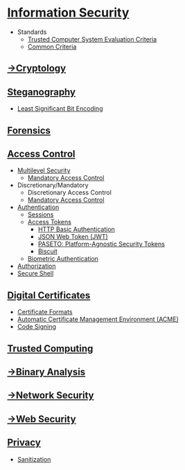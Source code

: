 # [Information Security](Information%20Security.md)
- Standards
  - [Trusted Computer System Evaluation Criteria](Standards/TCSEC.md)
  - [Common Criteria](Standards/Common%20Criteria.md)

## [→Cryptology](https://github.com/Chaoses-Ib/Cryptology)

## [Steganography](Steganography/README.md)
- [Least Significant Bit Encoding](Steganography/Least%20Significant%20Bit%20Encoding.md)

## [Forensics](Forensics/README.md)

## [Access Control](Access%20Control/README.md)
- [Multilevel Security](Access%20Control/Multilevel%20Security.md)
  - [Mandatory Access Control](Access%20Control/Mandatory%20Access%20Control.md)
- Discretionary/Mandatory
  - Discretionary Access Control
  - [Mandatory Access Control](Access%20Control/Mandatory%20Access%20Control.md)
- [Authentication](Access%20Control/Authentication/README.md)
  - [Sessions](Access%20Control/Authentication/Sessions/README.md)
  - [Access Tokens](Access%20Control/Authentication/Tokens/README.md)
    - [HTTP Basic Authentication](Access%20Control/Authentication/Tokens/Basic.md)
    - [JSON Web Token (JWT)](<Access Control/Authentication/Tokens/JSON Web.md>)
    - [PASETO: Platform-Agnostic Security Tokens](Access%20Control/Authentication/Tokens/PASETO.md)
    - [Biscuit](Access%20Control/Authentication/Tokens/Biscuit.md)
  - [Biometric Authentication](Access%20Control/Authentication/Biometric/README.md)
- [Authorization](Access%20Control/Authorization/README.md)
- [Secure Shell](Access%20Control/SSH/README.md)

## [Digital Certificates](Certificates/README.md)
- [Certificate Formats](Certificates/Formats.md)
- [Automatic Certificate Management Environment (ACME)](Certificates/Automatic.md)
- [Code Signing](Certificates/Code.md)

## [Trusted Computing](Trusted%20Computing/README.md)

## [→Binary Analysis](https://github.com/Chaoses-Ib/BinaryAnalysis)

## [→Network Security](https://github.com/Chaoses-Ib/Networks#security)

## [→Web Security](https://github.com/Chaoses-Ib/web#security)

## [Privacy](Privacy/README.md)
- [Sanitization](Privacy/Sanitization/README.md)
